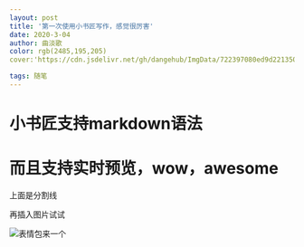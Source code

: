 ```yaml
---
layout: post
title: '第一次使用小书匠写作，感觉很厉害'
date: 2020-3-04
author: 曲淡歌
color: rgb(2485,195,205)
cover:'https://cdn.jsdelivr.net/gh/dangehub/ImgData/722397080ed9d221350cf7776a5cebd2.jpg'

tags: 随笔
---
```


# 小书匠支持markdown语法
**而且支持实时预览，wow，awesome**
=============
上面是分割线

再插入图片试试

![表情包来一个](https://cdn.jsdelivr.net/gh/dangehub/ImgData/70e5d67cb2320bf3cf8d6dc2b2d5cd3e.jpg)